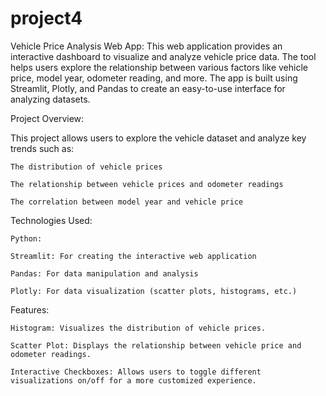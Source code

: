# project4

Vehicle Price Analysis Web App:
This web application provides an interactive dashboard to visualize and analyze vehicle price data. The tool helps users explore the relationship between various factors like vehicle price, model year, odometer reading, and more. The app is built using Streamlit, Plotly, and Pandas to create an easy-to-use interface for analyzing datasets.

Project Overview:

This project allows users to explore the vehicle dataset and analyze key trends such as:

    The distribution of vehicle prices
    
    The relationship between vehicle prices and odometer readings
    
    The correlation between model year and vehicle price

Technologies Used:

    Python:
    
    Streamlit: For creating the interactive web application
    
    Pandas: For data manipulation and analysis
    
    Plotly: For data visualization (scatter plots, histograms, etc.)

Features:

    Histogram: Visualizes the distribution of vehicle prices.
    
    Scatter Plot: Displays the relationship between vehicle price and odometer readings.
    
    Interactive Checkboxes: Allows users to toggle different visualizations on/off for a more customized experience.
